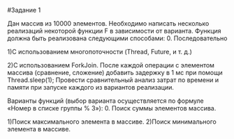 #Задание 1

Дан массив из 10000 элементов. Необходимо написать несколько реализаций некоторой функции F в зависимости от варианта. Функция должна быть реализована следующими способами: 0. Последовательно

1)С использованием многопоточности (Thread, Future, и т. д.)

2)С использованием ForkJoin.
После каждой операции с элементом массива (сравнение, сложение) добавить задержку в 1 мс при помощи Thread.sleep(1); Провести сравнительный анализ затрат по времени и памяти при запуске каждого из вариантов реализации.

Варианты функций (выбор варианта осуществляется по формуле «Номер в списке группы % 3»): 0. Поиск суммы элементов массива.

1)Поиск максимального элемента в массиве.
2)Поиск минимального элемента в массиве.
